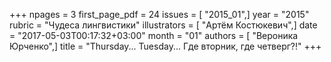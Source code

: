 +++
npages = 3
first_page_pdf = 24
issues = [ "2015_01",]
year = "2015"
rubric = "Чудеса лингвистики"
illustrators = [ "Артём Костюкевич",]
date = "2017-05-03T00:17:32+03:00"
month = "01"
authors = [ "Вероника Юрченко",]
title = "Thursday... Tuesday... Где вторник, где четверг?!"
+++
